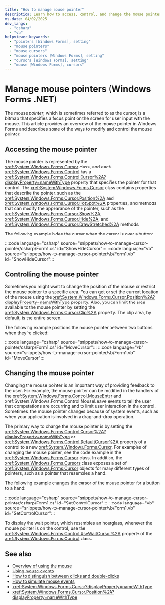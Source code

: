 ```yaml
---
title: "How to manage mouse pointer"
description: Learn how to access, control, and change the mouse pointer in Windows Forms for .NET.
ms.date: 04/02/2025
dev_langs: 
  - "csharp"
  - "vb"
helpviewer_keywords: 
  - "pointers [Windows Forms], setting"
  - "mouse pointers"
  - "mouse cursors"
  - "mouse pointers [Windows Forms], setting"
  - "cursors [Windows Forms], setting"
  - "mouse [Windows Forms], cursors"
---
```

# Manage mouse pointers (Windows Forms .NET)

The mouse *pointer*, which is sometimes referred to as the cursor, is a bitmap that specifies a focus point on the screen for user input with the mouse. This article provides an overview of the mouse pointer in Windows Forms and describes some of the ways to modify and control the mouse pointer.

## Accessing the mouse pointer

The mouse pointer is represented by the <xref:System.Windows.Forms.Cursor> class, and each <xref:System.Windows.Forms.Control> has a <xref:System.Windows.Forms.Control.Cursor%2A?displayProperty=nameWithType> property that specifies the pointer for that control. The <xref:System.Windows.Forms.Cursor> class contains properties that describe the pointer, such as the <xref:System.Windows.Forms.Cursor.Position%2A> and <xref:System.Windows.Forms.Cursor.HotSpot%2A> properties, and methods that can modify the appearance of the pointer, such as the <xref:System.Windows.Forms.Cursor.Show%2A>, <xref:System.Windows.Forms.Cursor.Hide%2A>, and <xref:System.Windows.Forms.Cursor.DrawStretched%2A> methods.

The following example hides the cursor when the cursor is over a button:

:::code language="csharp" source="snippets/how-to-manage-cursor-pointer/csharp/Form1.cs" id="ShowHideCursor":::
:::code language="vb" source="snippets/how-to-manage-cursor-pointer/vb/Form1.vb" id="ShowHideCursor":::

## Controlling the mouse pointer

Sometimes you might want to change the position of the mouse or restrict the mouse pointer to a specific area. You can get or set the current location of the mouse using the <xref:System.Windows.Forms.Cursor.Position%2A?displayProperty=nameWithType> property. Also, you can limit the area available to the mouse pointer by setting the <xref:System.Windows.Forms.Cursor.Clip%2A> property. The clip area, by default, is the entire screen.

The following example positions the mouse pointer between two buttons when they're clicked:

:::code language="csharp" source="snippets/how-to-manage-cursor-pointer/csharp/Form1.cs" id="MoveCursor":::
:::code language="vb" source="snippets/how-to-manage-cursor-pointer/vb/Form1.vb" id="MoveCursor":::

## Changing the mouse pointer

Changing the mouse pointer is an important way of providing feedback to the user. For example, the mouse pointer can be modified in the handlers of the <xref:System.Windows.Forms.Control.MouseEnter> and <xref:System.Windows.Forms.Control.MouseLeave> events to tell the user that computations are occurring and to limit user interaction in the control. Sometimes, the mouse pointer changes because of system events, such as when your application is involved in a drag-and-drop operation.

The primary way to change the mouse pointer is by setting the <xref:System.Windows.Forms.Control.Cursor%2A?displayProperty=nameWithType> or <xref:System.Windows.Forms.Control.DefaultCursor%2A> property of a control to a new <xref:System.Windows.Forms.Cursor>. For examples of changing the mouse pointer, see the code example in the <xref:System.Windows.Forms.Cursor> class. In addition, the <xref:System.Windows.Forms.Cursors> class exposes a set of <xref:System.Windows.Forms.Cursor> objects for many different types of pointers, such as a pointer that resembles a hand.

The following example changes the cursor of the mouse pointer for a button to a hand:

:::code language="csharp" source="snippets/how-to-manage-cursor-pointer/csharp/Form1.cs" id="SetControlCursor":::
:::code language="vb" source="snippets/how-to-manage-cursor-pointer/vb/Form1.vb" id="SetControlCursor":::

To display the wait pointer, which resembles an hourglass, whenever the mouse pointer is on the control, use the <xref:System.Windows.Forms.Control.UseWaitCursor%2A> property of the <xref:System.Windows.Forms.Control> class.

## See also

- [Overview of using the mouse](overview.md)
- [Using mouse events](events.md)
- [How to distinguish between clicks and double-clicks](how-to-distinguish-between-clicks-and-double-clicks.md)
- [How to simulate mouse events](how-to-simulate-events.md)
- <xref:System.Windows.Forms.Cursor?displayProperty=nameWithType>
- <xref:System.Windows.Forms.Cursor.Position%2A?displayProperty=nameWithType>
